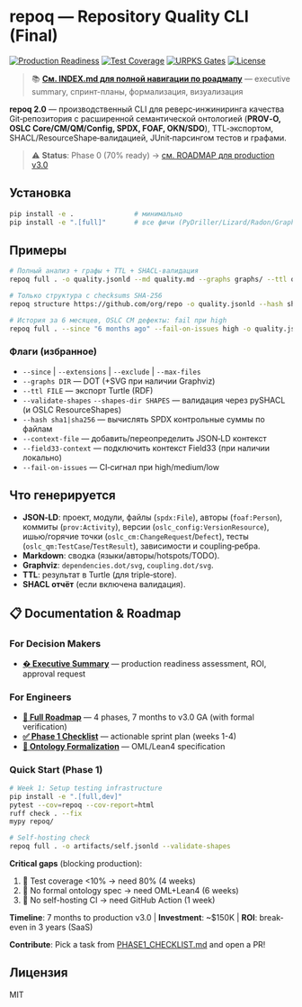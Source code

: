 # repoq — Repository Quality CLI (Final)

[![Production Readiness](https://img.shields.io/badge/production--ready-70%25-yellow)](INDEX.md)
[![Test Coverage](https://img.shields.io/badge/coverage-5%25-red)](https://github.com/yourorg/repoq-pro-final/actions)
[![URPKS Gates](https://img.shields.io/badge/gates-3%2F8%20passing-orange)](ROADMAP.md#phase-0-текущее-состояние-baseline)
[![License](https://img.shields.io/badge/license-MIT-blue.svg)](LICENSE)

> 📚 **[См. INDEX.md для полной навигации по роадмапу](INDEX.md)** — executive summary, спринт-планы, формализация, визуализация

**repoq 2.0** — производственный CLI для реверс‑инжиниринга качества Git‑репозитория
с расширенной семантической онтологией (**PROV‑O, OSLC Core/CM/QM/Config, SPDX, FOAF, OKN/SDO**),
TTL‑экспортом, SHACL/ResourceShape‑валидацией, JUnit‑парсингом тестов и графами.

> ⚠️ **Status**: Phase 0 (70% ready) → [см. ROADMAP для production v3.0](ROADMAP.md)

## Установка

```bash
pip install -e .               # минимально
pip install -e ".[full]"       # все фичи (PyDriller/Lizard/Radon/Graphviz/RDF/SHACL)
```

## Примеры

```bash
# Полный анализ + графы + TTL + SHACL‑валидация
repoq full . -o quality.jsonld --md quality.md --graphs graphs/ --ttl quality.ttl --validate-shapes

# Только структура с checksums SHA-256
repoq structure https://github.com/org/repo -o quality.jsonld --hash sha256

# История за 6 месяцев, OSLC CM дефекты: fail при high
repoq full . --since "6 months ago" --fail-on-issues high -o quality.jsonld
```

### Флаги (избранное)
- `--since` | `--extensions` | `--exclude` | `--max-files`
- `--graphs DIR` — DOT (+SVG при наличии Graphviz)
- `--ttl FILE` — экспорт Turtle (RDF)
- `--validate-shapes` `--shapes-dir SHAPES` — валидация через pySHACL (и OSLC ResourceShapes)
- `--hash sha1|sha256` — вычислять SPDX контрольные суммы по файлам
- `--context-file` — добавить/переопределить JSON‑LD контекст
- `--field33-context` — подключить контекст Field33 (при наличии локально)
- `--fail-on-issues` — CI‑сигнал при high/medium/low

## Что генерируется
- **JSON‑LD**: проект, модули, файлы (`spdx:File`), авторы (`foaf:Person`), коммиты (`prov:Activity`),
  версии (`oslc_config:VersionResource`), ишью/горячие точки (`oslc_cm:ChangeRequest`/`Defect`),
  тесты (`oslc_qm:TestCase`/`TestResult`), зависимости и coupling‑ребра.
- **Markdown**: сводка (языки/авторы/hotspots/TODO).
- **Graphviz**: `dependencies.dot/svg`, `coupling.dot/svg`.
- **TTL**: результат в Turtle (для triple‑store).
- **SHACL отчёт** (если включена валидация).

## 📋 Documentation & Roadmap

### For Decision Makers
- **[� Executive Summary](EXECUTIVE_SUMMARY.md)** — production readiness assessment, ROI, approval request

### For Engineers
- **[🚀 Full Roadmap](ROADMAP.md)** — 4 phases, 7 months to v3.0 GA (with formal verification)
- **[✅ Phase 1 Checklist](PHASE1_CHECKLIST.md)** — actionable sprint plan (weeks 1-4)
- **[🧬 Ontology Formalization](ontologies/FORMALIZATION.md)** — OML/Lean4 specification

### Quick Start (Phase 1)
```bash
# Week 1: Setup testing infrastructure
pip install -e ".[full,dev]"
pytest --cov=repoq --cov-report=html
ruff check . --fix
mypy repoq/

# Self-hosting check
repoq full . -o artifacts/self.jsonld --validate-shapes
```

**Critical gaps** (blocking production):
1. 🔴 Test coverage <10% → need 80% (4 weeks)
2. 🔴 No formal ontology spec → need OML+Lean4 (6 weeks)
3. 🔴 No self-hosting CI → need GitHub Action (1 week)

**Timeline**: 7 months to production v3.0 | **Investment**: ~$150K | **ROI**: break-even in 3 years (SaaS)

**Contribute**: Pick a task from [PHASE1_CHECKLIST.md](PHASE1_CHECKLIST.md) and open a PR!

## Лицензия
MIT
